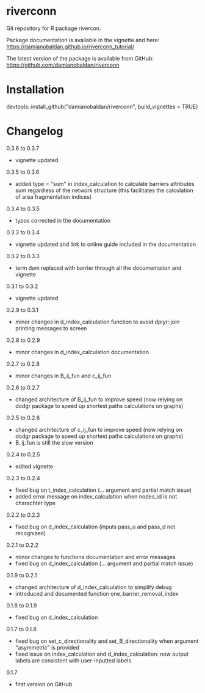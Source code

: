 # riverconn
Git repository for R package rivercon.  

Package documentation is available in the vignette and here: https://damianobaldan.github.io/riverconn_tutorial/

The latest version of the package is available from GitHub: https://github.com/damianobaldan/riverconn

# Installation
devtools::install_github("damianobaldan/riverconn", build_vignettes = TRUE)

# Changelog
0.3.6 to 0.3.7
* vignette updated

0.3.5 to 0.3.6 
* added type = "sum" in index_calculation to calculate barriers attributes sum regardless of the network structure (this facilitates the calculation of area fragmentation indices)

0.3.4 to 0.3.5 
* typos corrected in the documentation

0.3.3 to 0.3.4  
* vignette updated and link to online guide included in the documentation

0.3.2 to 0.3.3  
* term dam replaced with barrier through all the documentation and vignette

0.3.1 to 0.3.2  
* vignette updated

0.2.9 to 0.3.1  
* minor changes in d_index_calculation function to avoid dplyr::join printing messages to screen

0.2.8 to 0.2.9  
* minor changes in d_index_calculation documentation

0.2.7 to 0.2.8  
* minor changes in B_ij_fun and c_ij_fun

0.2.6 to 0.2.7  
* changed architecture of B_ij_fun to improve speed (now relying on dodgr package to speed up shortest paths calculations on graphs)

0.2.5 to 0.2.6  
* changed architecture of c_ij_fun to improve speed (now relying on dodgr package to speed up shortest paths calculations on graphs)
* B_ij_fun is still the slow version

0.2.4 to 0.2.5  
* edited vignette

0.2.3 to 0.2.4  
* fixed bug on t_index_calculation (... argument and partial match issue)
* added error message on index_calculation when nodes_id is not charachter type

0.2.2 to 0.2.3  
* fixed bug on d_index_calculation (inputs pass_u and pass_d not recognized)

0.2.1 to 0.2.2  
* minor changes to functions documentation and error messages
* fixed bug on d_index_calculation (... argument and partial match issue)

0.1.9 to 0.2.1  
* changed architecture of d_index_calculation to simplify debug  
* introduced and documented function one_barrier_removal_index

0.1.8 to 0.1.9  
* fixed bug on d_index_calculation

0.1.7 to 0.1.8  
* fixed bug on set_c_directionality and set_B_directionality when argument "asymmetric" is provided  
* fixed issue on index_calculation and d_index_calculation: now output labels are consistent with user-inputted labels

0.1.7  
* first version on GitHub
